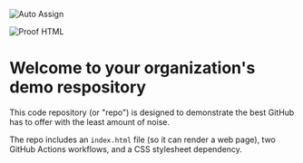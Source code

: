 ![Auto Assign](https://github.com/bengkelmobil/demo-repository/actions/workflows/auto-assign.yml/badge.svg)

![Proof HTML](https://github.com/bengkelmobil/demo-repository/actions/workflows/proof-html.yml/badge.svg)

# Welcome to your organization's demo respository
This code repository (or "repo") is designed to demonstrate the best GitHub has to offer with the least amount of noise.

The repo includes an `index.html` file (so it can render a web page), two GitHub Actions workflows, and a CSS stylesheet dependency.
